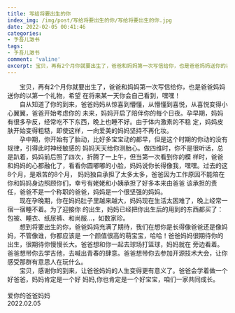 ```yaml
---
title: 写给将要出生的你
index_img: /img/post/写给将要出生的你/写给将要出生的你.jpg
date: 2022-02-05 00:41:46
categories:
- 予吾儿澂书
tags:
- 予吾儿澂书
comment: 'valine'
excerpt: 宝贝，再有2个月你就要出生了，爸爸和妈妈第一次写信给你，也是爸爸妈妈送你的以第一个礼物，希望在将来某一天你会自己看到，嘿嘿！
---
```

<div class="markdown-body">
&emsp;&emsp;宝贝，再有2个月你就要出生了，爸爸和妈妈第一次写信给你，也是爸爸妈妈送你的以第一个礼物，希望
在将来某一天你会自己看到，嘿嘿！<br>
&emsp;&emsp;自从知道了你的到来，爸爸妈妈从惊喜到懵懂，从懵懂到喜悦，从喜悦变得小心翼翼，爸爸开始考虑你的
未来，妈妈开启了陪伴你的每个日夜。孕早期，妈妈有很多孕反，经常吃不下东西，晚上也睡不好。由于体内激素的不稳
定，妈妈皮肤开始变得粗糙，即使这样，一向爱美的妈妈坚持不再化妆。<br>
&emsp;&emsp;孕中期，你开始有了胎动，比好多宝宝动的都早，但是这个时期的你动的没有规律，引得此时神经敏感的
妈妈天天给你测胎心。做四维时，你不是很听话，总是趴着，妈妈前后照了四次，折腾了一上午，但当第一次看到你的模
样时，爸爸和妈妈的心都融化了，看看你圆嘟嘟的小脸，妈妈说你长得像我，嘿嘿。过去的这8个月，是艰苦的8个月，
妈妈独自承担了太多太多，爸爸因为工作原因不能陪在你和妈妈身边照顾你们，幸亏有姥姥和小姨承担了好多本来由爸爸
该承担的责任，爸爸不是一个称职的爸爸，妈妈是一个很坚强的妈妈。<br>
&emsp;&emsp;现在孕晚期，你在妈妈肚子里越来越大，妈妈现在生活太困难了，晚上经常一宿一宿睡不着。为了迎接你
的出生，妈妈已经把你出生后的用到的东西都买了：包被、睡衣、纸尿裤、和尚服...，如数家珍。<br>
&emsp;&emsp;想到将要出生的你，爸爸妈妈充满了期待，我们在想你是长得像爸爸还是像妈妈，不管像谁，你都应该是
一个颜值很高的萌宝宝，哈哈！爸爸妈妈很期待你的出生，很期待你慢慢长大。爸爸想和你一起去球场打篮球，妈妈就在
旁边看着。爸爸想带你去学吉他，去喊出青春的肆意。爸爸想带你去参加开源技术大会，让你感受那群有意思人在玩什么。<br>
&emsp;&emsp;宝贝，感谢你的到来，让爸爸妈妈的人生变得更有意义了。爸爸会学着做一个好爸爸，妈妈肯定是一个好
妈妈,你也肯定是一个好宝宝，咱们一家共同成长。<br>
<br>
爱你的爸爸妈妈
<br>
2022.02.05
</div>
